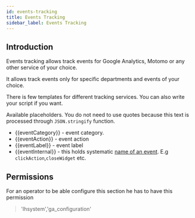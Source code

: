 ```yaml
---
id: events-tracking
title: Events Tracking
sidebar_label: Events Tracking
---
```


## Introduction

Events tracking allows track events for Google Analytics, Motomo or any other service of your choice.

It allows track events only for specific departments and events of your choice.

There is few templates for different tracking services. You can also write your script if you want.

Available placeholders. You do not need to use quotes because this text is processed through `JSON.stringify` function.
 
 * {{eventCategory}} - event category.
 * {{eventAction}} - event action
 * {{eventLabel}} - event label
 * {{eventInternal}} - this holds systematic [name of an event](../javascript-arguments.md). E.g `clickAction`,`closeWidget` etc.

## Permissions

For an operator to be able configure this section he has to have this permission

> 'lhsystem','ga_configuration'